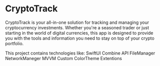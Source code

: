 # CryptoTrack
CryptoTrack  is your all-in-one solution for tracking and managing your cryptocurrency investments. Whether you're a seasoned trader or just starting in the world of digital currencies, this app is designed to provide you with the tools and information you need to stay on top of your crypto portfolio.

This project contains technologies like: 
SwiftUI
Combine
API
FileManager
NetworkManeger
MVVM
Custom ColorTheme
Extentions

